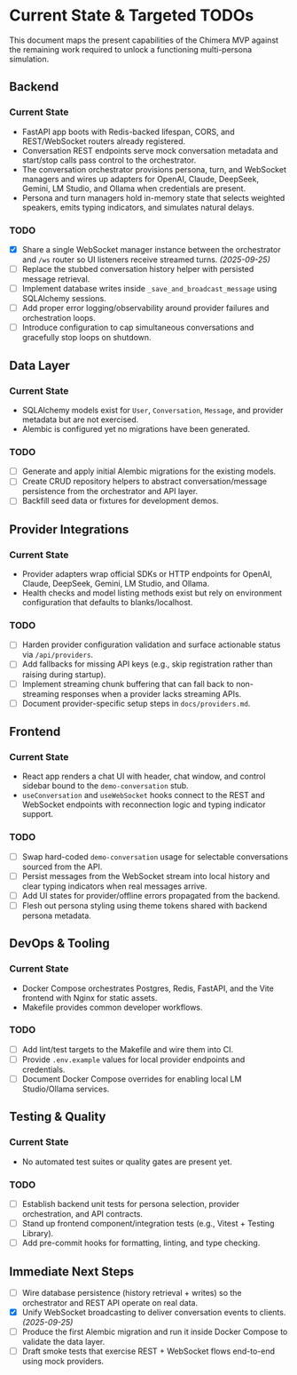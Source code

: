 # Current State & Targeted TODOs

This document maps the present capabilities of the Chimera MVP against the remaining work required to unlock a functioning multi-persona simulation.

## Backend

### Current State
- FastAPI app boots with Redis-backed lifespan, CORS, and REST/WebSocket routers already registered.
- Conversation REST endpoints serve mock conversation metadata and start/stop calls pass control to the orchestrator.
- The conversation orchestrator provisions persona, turn, and WebSocket managers and wires up adapters for OpenAI, Claude, DeepSeek, Gemini, LM Studio, and Ollama when credentials are present.
- Persona and turn managers hold in-memory state that selects weighted speakers, emits typing indicators, and simulates natural delays.

### TODO
- [x] Share a single WebSocket manager instance between the orchestrator and `/ws` router so UI listeners receive streamed turns. _(2025-09-25)_
- [ ] Replace the stubbed conversation history helper with persisted message retrieval.
- [ ] Implement database writes inside `_save_and_broadcast_message` using SQLAlchemy sessions.
- [ ] Add proper error logging/observability around provider failures and orchestration loops.
- [ ] Introduce configuration to cap simultaneous conversations and gracefully stop loops on shutdown.

## Data Layer

### Current State
- SQLAlchemy models exist for `User`, `Conversation`, `Message`, and provider metadata but are not exercised.
- Alembic is configured yet no migrations have been generated.

### TODO
- [ ] Generate and apply initial Alembic migrations for the existing models.
- [ ] Create CRUD repository helpers to abstract conversation/message persistence from the orchestrator and API layer.
- [ ] Backfill seed data or fixtures for development demos.

## Provider Integrations

### Current State
- Provider adapters wrap official SDKs or HTTP endpoints for OpenAI, Claude, DeepSeek, Gemini, LM Studio, and Ollama.
- Health checks and model listing methods exist but rely on environment configuration that defaults to blanks/localhost.

### TODO
- [ ] Harden provider configuration validation and surface actionable status via `/api/providers`.
- [ ] Add fallbacks for missing API keys (e.g., skip registration rather than raising during startup).
- [ ] Implement streaming chunk buffering that can fall back to non-streaming responses when a provider lacks streaming APIs.
- [ ] Document provider-specific setup steps in `docs/providers.md`.

## Frontend

### Current State
- React app renders a chat UI with header, chat window, and control sidebar bound to the `demo-conversation` stub.
- `useConversation` and `useWebSocket` hooks connect to the REST and WebSocket endpoints with reconnection logic and typing indicator support.

### TODO
- [ ] Swap hard-coded `demo-conversation` usage for selectable conversations sourced from the API.
- [ ] Persist messages from the WebSocket stream into local history and clear typing indicators when real messages arrive.
- [ ] Add UI states for provider/offline errors propagated from the backend.
- [ ] Flesh out persona styling using theme tokens shared with backend persona metadata.

## DevOps & Tooling

### Current State
- Docker Compose orchestrates Postgres, Redis, FastAPI, and the Vite frontend with Nginx for static assets.
- Makefile provides common developer workflows.

### TODO
- [ ] Add lint/test targets to the Makefile and wire them into CI.
- [ ] Provide `.env.example` values for local provider endpoints and credentials.
- [ ] Document Docker Compose overrides for enabling local LM Studio/Ollama services.

## Testing & Quality

### Current State
- No automated test suites or quality gates are present yet.

### TODO
- [ ] Establish backend unit tests for persona selection, provider orchestration, and API contracts.
- [ ] Stand up frontend component/integration tests (e.g., Vitest + Testing Library).
- [ ] Add pre-commit hooks for formatting, linting, and type checking.

## Immediate Next Steps
- [ ] Wire database persistence (history retrieval + writes) so the orchestrator and REST API operate on real data.
- [x] Unify WebSocket broadcasting to deliver conversation events to clients. _(2025-09-25)_
- [ ] Produce the first Alembic migration and run it inside Docker Compose to validate the data layer.
- [ ] Draft smoke tests that exercise REST + WebSocket flows end-to-end using mock providers.
